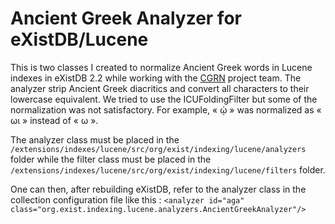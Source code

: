 # Ancient Greek Analyzer for eXistDB/Lucene
This is two classes I created to normalize Ancient Greek words in Lucene indexes in eXistDB 2.2 while working with the [CGRN](http://cgrn.ulg.ac.be) project team. The analyzer strip Ancient Greek diacritics and convert all characters to their lowercase equivalent. We tried to use the ICUFoldingFilter but some of the normalization was not satisfactory. For example, « ῴ » was normalized as « ωι » instead of « ω ».

The analyzer class must be placed in the `/extensions/indexes/lucene/src/org/exist/indexing/lucene/analyzers` folder while the filter class must be placed in the `/extensions/indexes/lucene/src/org/exist/indexing/lucene/filters` folder.

One can then, after rebuilding eXistDB, refer to the analyzer class in the collection configuration file like this :
`<analyzer id="aga" class="org.exist.indexing.lucene.analyzers.AncientGreekAnalyzer"/>`
